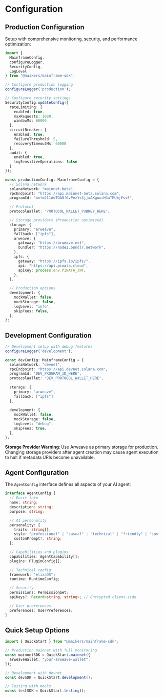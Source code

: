 # Configuration

## Production Configuration

Setup with comprehensive monitoring, security, and performance optimization:

```typescript
import { 
  MainframeConfig, 
  configureLogger,
  SecurityConfig,
  LogLevel 
} from "@maikers/mainframe-sdk";

// Configure production logging
configureLogger('production');

// Configure security settings
SecurityConfig.updateConfig({
  rateLimiting: {
    enabled: true,
    maxRequests: 1000,
    windowMs: 60000
  },
  circuitBreaker: {
    enabled: true,
    failureThreshold: 5,
    recoveryTimeoutMs: 60000
  },
  audit: {
    enabled: true,
    logSensitiveOperations: false
  }
});

const productionConfig: MainframeConfig = {
  // Solana network
  solanaNetwork: "mainnet-beta",
  rpcEndpoint: "https://api.mainnet-beta.solana.com",
  programId: "mnfm211AwTDA8fGvPezYs3jjxAXgoucHGuTMUbjFssE",

  // Protocol
  protocolWallet: "PROTOCOL_WALLET_PUBKEY_HERE",

  // Storage providers (Production optimized)
  storage: {
    primary: "arweave",
    fallback: ["ipfs"],
    arweave: {
      gateway: "https://arweave.net",
      bundler: "https://node2.bundlr.network",
    },
    ipfs: {
      gateway: "https://ipfs.io/ipfs/",
      api: "https://api.pinata.cloud",
      apiKey: process.env.PINATA_JWT,
    },
  },

  // Production options
  development: {
    mockWallet: false,
    mockStorage: false,
    logLevel: "info",
    skipFees: false,
  },
};
```

## Development Configuration

```typescript
// Development setup with debug features
configureLogger('development');

const devConfig: MainframeConfig = {
  solanaNetwork: "devnet",
  rpcEndpoint: "https://api.devnet.solana.com",
  programId: "DEV_PROGRAM_ID_HERE",
  protocolWallet: "DEV_PROTOCOL_WALLET_HERE",
  
  storage: {
    primary: "arweave",
    fallback: ["ipfs"]
  },
  
  development: {
    mockWallet: false,
    mockStorage: false,
    logLevel: "debug",
    skipFees: true,
  },
};
```

**Storage Provider Warning**: Use Arweave as primary storage for production. Changing storage providers after agent creation may cause agent execution to halt if metadata URIs become unavailable.

## Agent Configuration

The `AgentConfig` interface defines all aspects of your AI agent:

```typescript
interface AgentConfig {
  // Basic info
  name: string;
  description: string;
  purpose: string;

  // AI personality
  personality: {
    traits: string[];
    style: "professional" | "casual" | "technical" | "friendly" | "custom";
    customPrompt?: string;
  };

  // Capabilities and plugins
  capabilities: AgentCapability[];
  plugins: PluginConfig[];

  // Technical config
  framework: "elizaOS";
  runtime: RuntimeConfig;

  // Security
  permissions: PermissionSet;
  apiKeys?: Record<string, string>; // Encrypted client-side

  // User preferences
  preferences: UserPreferences;
}
```

## Quick Setup Options

```typescript
import { QuickStart } from "@maikers/mainframe-sdk";

// Production mainnet with full monitoring
const mainnetSDK = QuickStart.mainnet({
  arweaveWallet: "your-arweave-wallet",
});

// Development with devnet
const devSDK = QuickStart.development();

// Testing with mocks
const testSDK = QuickStart.testing();
```



